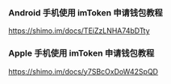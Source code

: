 ### Android 手机使用 imToken 申请钱包教程
https://shimo.im/docs/TEiZzLNHA74bDTty

### Apple 手机使用 imToken 申请钱包教程
https://shimo.im/docs/y7SBcOxDoW42SpQD
